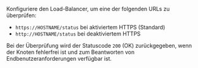 Konfiguriere den Load-Balancer, um eine der folgenden URLs zu überprüfen:
 - `https://HOSTNAME/status` bei aktiviertem HTTPS (Standard)
 - `http://HOSTNAME/status` bei deaktiviertem HTTPS

Bei der Überprüfung wird der Statuscode `200` (OK) zurückgegeben, wenn der Knoten fehlerfrei ist und zum Beantworten von Endbenutzeranforderungen verfügbar ist.
